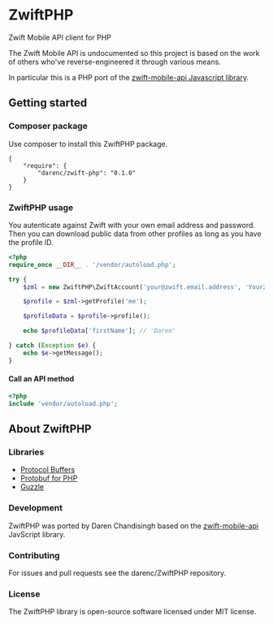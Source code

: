 ZwiftPHP
========

Zwift Mobile API client for PHP

The Zwift Mobile API is undocumented so this project is based on the work of others who've reverse-engineered it through various means.

In particular this is a PHP port of the [zwift-mobile-api Javascript library](https://github.com/Ogadai/zwift-mobile-api).

## Getting started

### Composer package
Use composer to install this ZwiftPHP package.

```
{
    "require": {
        "darenc/zwift-php": "0.1.0"
    }
}
```

### ZwiftPHP usage

You autenticate against Zwift with your own email address and password. Then you can download public
data from other profiles as long as you have the profile ID. 

```php
<?php
require_once __DIR__ . '/vendor/autoload.php';

try {
    $zml = new ZwiftPHP\ZwiftAccount('your@zwift.email.address', 'YourZwiftPassword');

    $profile = $zml->getProfile('me');

    $profileData = $profile->profile();

    echo $profileData['firstName']; // 'Daren'

} catch (Exception $e) {
    echo $e->getMessage();
}
```

#### Call an API method
```php
<?php
include 'vendor/autoload.php';

```

## About ZwiftPHP
### Libraries
- [Protocol Buffers](https://github.com/google/protobuf)
- [Protobuf for PHP](https://github.com/protobuf-php/protobuf)
- [Guzzle](http://docs.guzzlephp.org/en/stable/)

### Development
ZwiftPHP was ported by Daren Chandisingh based on the [zwift-mobile-api](https://github.com/Ogadai/zwift-mobile-api) JavScript library.

### Contributing
For issues and pull requests see the darenc/ZwiftPHP repository.

### License
The ZwiftPHP library is open-source software licensed under MIT license.


